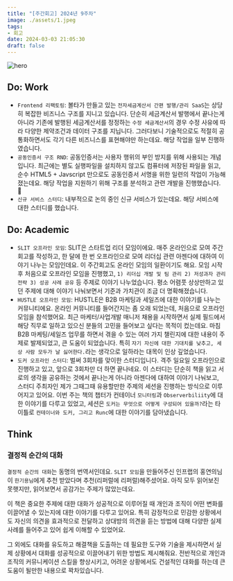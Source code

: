 ```yaml
---
title: "[주간회고] 2024년 9주차"
image: ./assets/1.jpeg
tags:
- 회고
date: 2024-03-03 21:05:30
draft: false
---
```


![hero](./assets/1.jpeg)

## Do: Work

- `Frontend 리팩토링`: 볼타가 만들고 있는 `전자세금계산서 간편 발행/관리 SaaS`는 상당히 복잡한 비즈니스 구조를 지니고 있습니다. 단순히 세금계산서 발행에서 끝나는게 아니라 기존에 발행된 세금계산서를 정정하는 `수정 세금계산서`의 경우 수정 사유에 따라 다양한 제약조건과 데이터 구조를 지닙니다. 그러다보니 기술적으로도 적절히 공통화하면서도 각기 다른 비즈니스를 표현해야만 하는데요. 해당 작업을 일부 진행하였습니다.
- `공동인증서 구조 RND`: 공동인증서는 사용자 행위의 부인 방지를 위해 사용되는 개념입니다. 최근에는 별도 실행파일을 설치하지 않고도 컴퓨터에 저장된 파일을 읽고, 순수 HTML5 + Javscript 만으로도 공동인증서 서명을 위한 일련의 작업이 가능해졌는데요. 해당 작업을 지원하기 위해 구조를 분석하고 관련 개발을 진행했습니다. 🙂
- `신규 서비스 스터디`: 내부적으로 논의 중인 신규 서비스가 있는데요. 해당 서비스에 대한 스터디를 했습니다.

## Do: Academic

- `SLIT 오프라인 모임`: SLIT은 스타트업 리더 모임이에요. 매주 온라인으로 모여 주간회고를 작성하고, 한 달에 한 번 오프라인으로 모여 리더십 관련 아젠다에 대하여 이야기 나누는 모임인데요. 이 주간회고도 온라인 모임의 일환이기도 해요. 모임 시작 후 처음으로 오프라인 모임을 진행했고, `1) 리더십 개발 및 팀 관리 2) 저성과자 관리 전략 3) 성공 사례 공유` 등 주제로 이야기 나누었습니다. 평소 어렴풋 상상만하고 있던 주제에 대해 이야기 나눠보면서 기준과 가치관이 조금 더 명확해졌습니다.
- `HUSTLE 오프라인 모임`: HUSTLE은 B2B 마케팅과 세일즈에 대한 이야기를 나누는 커뮤니티에요. 온라인 커뮤니티를 들어간지는 좀 오래 되었는데, 처음으로 오프라인 모임을 참석했어요. 최근 마케터/사업개발 매니저 채용을 시작하면서 실제 필드에서 해당 직무로 일하고 있으신 분들의 고민을 들어보고 싶다는 목적이 컸는데요. 마침 B2B 마케팅/세일즈 업무를 하면서 겪을 수 있는 여러 가지 챌린지에 대한 내용이 주제로 발제되었고, 큰 도움이 되었습니다. 특히 `자기 자신에 대한 기대치를 낮추고, 세상 사람 모두가 날 싫어한다.`라는 생각으로 일하라는 대목이 인상 깊었습니다.
- `도커 오프라인 스터디`: 벌써 3회차를 맞이한 스터디입니다. 격주 일요일 오프라인으로 진행하고 있고, 앞으로 3회차만 더 하면 끝나네요. 이 스터디는 단순히 책을 읽고 서로의 생각을 공유하는 것에서 끝나는게 아니라 아젠다에 대하여 이야기 나눠보고, 스터디 주최자인 제가 그때그때 유용할만한 주제의 세션을 진행하는 방식으로 이루어지고 있어요. 이번 주는 책의 챕터가 컨테이너 `모니터링`과 `Observerbiliity`에 대한 이야기를 다루고 있었고, 세션은 `도커는 무엇으로 어떻게 구성되어 있을까?`라는 타이틀로 `컨테이너와 도커, 그리고 Runc`에 대한 이야기를 담아냈습니다.

## Think

### 결정적 순간의 대화

`결정적 순간의 대화`는 동명의 번역서인데요. `SLIT 모임`을 만들어주신 인프랩의 홍연의님이 `한기용님`에게 추천 받았다며 추천(리퍼럴에 리퍼럴)해주셨어요. 아직 모두 읽어보진 못햇지만, 읽어보면서 공감가는 주제가 많았는데요.

이 책은 중요한 주제에 대한 대화가 성공적으로 이루어질 때 개인과 조직이 어떤 변화를 이끌어낼 수 있는지에 대한 이야기를 다루고 있어요. 특히 감정적으로 민감한 상황에서도 자신의 의견을 효과적으로 전달하고 상대방의 의견을 듣는 방법에 대해 다양한 실제 사례를 들어주고 있어 쉽게 이해할 수 있었어요.

그 외에도 대화를 유도하고 해결책을 도출하는 데 필요한 도구와 기술을 제시하면서 실제 상황에서 대화를 성공적으로 이끌어내기 위한 방법도 제시해줘요. 전반적으로 개인과 조직의 커뮤니케이션 스킬을 향상시키고, 어려운 상황에서도 건설적인 대화를 하는데 큰 도움이 될만한 내용으로 꽉차있습니다.